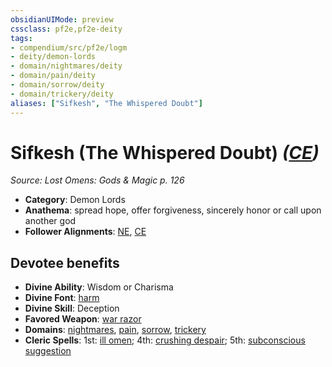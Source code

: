 ```yaml
---
obsidianUIMode: preview
cssclass: pf2e,pf2e-deity
tags:
- compendium/src/pf2e/logm
- deity/demon-lords
- domain/nightmares/deity
- domain/pain/deity
- domain/sorrow/deity
- domain/trickery/deity
aliases: ["Sifkesh", "The Whispered Doubt"]
---
```

# Sifkesh (The Whispered Doubt) *([CE](../../../rules/traits/chaotic-evil-b1.md))*  
*Source: Lost Omens: Gods & Magic p. 126*  

- **Category**: Demon Lords
- **Anathema**: spread hope, offer forgiveness, sincerely honor or call upon another god
- **Follower Alignments**: [NE](../../../rules/traits/neutral-evil-b1.md), [CE](../../../rules/traits/chaotic-evil-b1.md)

## Devotee benefits

- **Divine Ability**: Wisdom or Charisma
- **Divine Font**: [harm](../../spells/harm.md)
- **Divine Skill**: Deception
- **Favored Weapon**: [war razor](../../equipment/items/war-razor-logm.md)
- **Domains**: [nightmares](../domains.md#Nightmares), [pain](../domains.md#Pain), [sorrow](../domains.md#Sorrow), [trickery](../domains.md#Trickery)
- **Cleric Spells**: 1st: [ill omen](../../spells/ill-omen-logm.md); 4th: [crushing despair](../../spells/crushing-despair.md); 5th: [subconscious suggestion](../../spells/subconscious-suggestion.md)